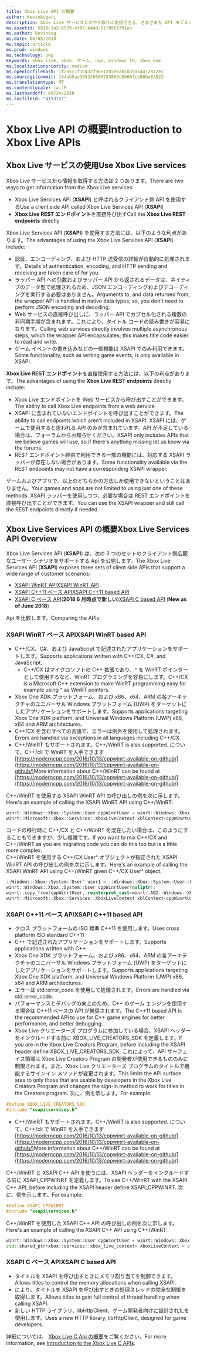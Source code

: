 ```yaml
---
title: Xbox Live API の概要
author: KevinAsgari
description: Xbox Live サービスとのやり取りに使用できる、さまざまな API モデルについて説明します。
ms.assetid: 5918c3a2-6529-4f07-b44d-51f9861f91ec
ms.author: kevinasg
ms.date: 06/05/2018
ms.topic: article
ms.prod: windows
ms.technology: uwp
keywords: xbox live, xbox, ゲーム, uwp, windows 10, xbox one
ms.localizationpriority: medium
ms.openlocfilehash: 1f295c1f1b432f90e12d3e628cd35a54412812ec
ms.sourcegitcommit: 194ab5aa395226580753869c6b66fce88be83522
ms.translationtype: MT
ms.contentlocale: ja-JP
ms.lasthandoff: 09/24/2018
ms.locfileid: "4153152"
---
```

# <a name="introduction-to-xbox-live-apis"></a><span data-ttu-id="12b36-104">Xbox Live API の概要</span><span class="sxs-lookup"><span data-stu-id="12b36-104">Introduction to Xbox Live APIs</span></span>

## <a name="use-xbox-live-services"></a><span data-ttu-id="12b36-105">Xbox Live サービスの使用</span><span class="sxs-lookup"><span data-stu-id="12b36-105">Use Xbox Live services</span></span>

<span data-ttu-id="12b36-106">Xbox Live サービスから情報を取得する方法は 2 つあります。</span><span class="sxs-lookup"><span data-stu-id="12b36-106">There are two ways to get information from the Xbox Live services:</span></span>

- <span data-ttu-id="12b36-107">Xbox Live Services API (**XSAPI**) と呼ばれるクライアント側 API を使用する</span><span class="sxs-lookup"><span data-stu-id="12b36-107">Use a client side API called Xbox Live Services API (**XSAPI**)</span></span>
- <span data-ttu-id="12b36-108">**Xbox Live REST エンドポイント**を直接呼び出す</span><span class="sxs-lookup"><span data-stu-id="12b36-108">Call the **Xbox Live REST endpoints** directly</span></span>

<span data-ttu-id="12b36-109">Xbox Live Services API (**XSAPI**) を使用する方法には、以下のような利点があります。</span><span class="sxs-lookup"><span data-stu-id="12b36-109">The advantages of using the Xbox Live Services API (**XSAPI**) include:</span></span>

- <span data-ttu-id="12b36-110">認証、エンコーディング、および HTTP 送受信の詳細が自動的に処理されます。</span><span class="sxs-lookup"><span data-stu-id="12b36-110">Details of authentication, encoding, and HTTP sending and receiving are taken care of for you.</span></span>
- <span data-ttu-id="12b36-111">ラッパー API への引数およびラッパー API から返されるデータは、ネイティブのデータ型で処理されるため、JSON エンコーディングおよびデコーディングを実行する必要はありません。</span><span class="sxs-lookup"><span data-stu-id="12b36-111">Arguments to, and data returned from, the wrapper API is handled in native data types; so, you don't need to perform JSON encoding and decoding.</span></span>
- <span data-ttu-id="12b36-112">Web サービスの直接呼び出しに、ラッパー API でカプセル化される複数の非同期手順が含まれます。これにより、タイトル コードの読み書きが容易になります。</span><span class="sxs-lookup"><span data-stu-id="12b36-112">Calling web services directly involves multiple asynchronous steps, which the wrapper API encapsulates; this makes title code easier to read and write.</span></span>
- <span data-ttu-id="12b36-113">ゲーム イベントの書き込みなどの一部機能は XSAPI でのみ利用できます。</span><span class="sxs-lookup"><span data-stu-id="12b36-113">Some functionality, such as writing game events, is only available in XSAPI.</span></span>

<span data-ttu-id="12b36-114">**Xbox Live REST エンドポイント**を直接使用する方法には、以下の利点があります。</span><span class="sxs-lookup"><span data-stu-id="12b36-114">The advantages of using the **Xbox Live REST endpoints** directly include:</span></span>

- <span data-ttu-id="12b36-115">Xbox Live エンドポイントを Web サービスから呼び出すことができます。</span><span class="sxs-lookup"><span data-stu-id="12b36-115">The ability to call Xbox Live endpoints from a web service</span></span>
- <span data-ttu-id="12b36-116">XSAPI に含まれていないエンドポイントを呼び出すことができます。</span><span class="sxs-lookup"><span data-stu-id="12b36-116">The ability to call endpoints which aren't included in XSAPI.</span></span>  <span data-ttu-id="12b36-117">XSAPI には、ゲームで使用すると思われる API のみが含まれています。API が不足している場合は、フォーラムからお知らせください。</span><span class="sxs-lookup"><span data-stu-id="12b36-117">XSAPI only includes APIs that we believe games will use, so if there's anything missing let us know via the forums.</span></span>
- <span data-ttu-id="12b36-118">REST エンドポイント経由で利用できる一部の機能には、対応する XSAPI ラッパーが存在しない場合があります。</span><span class="sxs-lookup"><span data-stu-id="12b36-118">Some functionality available via the REST endpoints may not have a corresponding XSAPI wrapper.</span></span>

<span data-ttu-id="12b36-119">ゲームおよびアプリで、以上のどちらかの方法しか使用できないということはありません。</span><span class="sxs-lookup"><span data-stu-id="12b36-119">Your games and apps are not limited to using just one of these methods.</span></span> <span data-ttu-id="12b36-120">XSAPI ラッパーを使用しつつ、必要な場合は REST エンドポイントを直接呼び出すことができます。</span><span class="sxs-lookup"><span data-stu-id="12b36-120">You can use the XSAPI wrapper and still call the REST endpoints directly if needed.</span></span>

## <a name="xbox-live-services-api-overview"></a><span data-ttu-id="12b36-121">Xbox Live Services API の概要</span><span class="sxs-lookup"><span data-stu-id="12b36-121">Xbox Live Services API Overview</span></span> ##

<span data-ttu-id="12b36-122">Xbox Live Services API (**XSAPI**) は、次の 3 つのセットのクライアント側広範なユーザー シナリオをサポートする Api を公開します。</span><span class="sxs-lookup"><span data-stu-id="12b36-122">The Xbox Live Services API (**XSAPI**) exposes three sets of client side APIs that support a wide range of customer scenarios:</span></span>

- [<span data-ttu-id="12b36-123">XSAPI WinRT API</span><span class="sxs-lookup"><span data-stu-id="12b36-123">XSAPI WinRT API</span></span>](#xsapi-winrt-based-api)
- [<span data-ttu-id="12b36-124">XSAPI C++11 ベース API</span><span class="sxs-lookup"><span data-stu-id="12b36-124">XSAPI C++11 based API</span></span>](#xsapi-c++11-based-api)
- <span data-ttu-id="12b36-125">[XSAPI C ベース API](#xsapi-c-based-api)(**2018 6 月時点で新しい**)</span><span class="sxs-lookup"><span data-stu-id="12b36-125">[XSAPI C based API](#xsapi-c-based-api) (**New as of June 2018**)</span></span>

<span data-ttu-id="12b36-126">Api を比較します。</span><span class="sxs-lookup"><span data-stu-id="12b36-126">Comparing the APIs:</span></span>

### <a name="xsapi-winrt-based-api"></a><span data-ttu-id="12b36-127">XSAPI WinRT ベース API</span><span class="sxs-lookup"><span data-stu-id="12b36-127">XSAPI WinRT based API</span></span>

- <span data-ttu-id="12b36-128">C++/CX、C#、および JavaScript で記述されたアプリケーションをサポートします。</span><span class="sxs-lookup"><span data-stu-id="12b36-128">Supports applications written with C++/CX, C#, and JavaScript.</span></span>
    - <span data-ttu-id="12b36-129">C++/CX はマイクロソフトの C++ 拡張であり、^ を WinRT ポインターとして使用するなど、WinRT プログラミングを容易にします。</span><span class="sxs-lookup"><span data-stu-id="12b36-129">C++/CX is a Microsoft C++ extension to make WinRT programming easy for example using ^ as WinRT pointers.</span></span>
- <span data-ttu-id="12b36-130">Xbox One XDK プラットフォーム、および x86、x64、ARM の各アーキテクチャのユニバーサル Windows プラットフォーム (UWP) をターゲットにしたアプリケーションをサポートします。</span><span class="sxs-lookup"><span data-stu-id="12b36-130">Supports applications targeting Xbox One XDK platform, and Universal Windows Platform (UWP) x86, x64 and ARM architectures.</span></span>
- <span data-ttu-id="12b36-131">C++/CX を含むすべての言語で、エラーは例外を使用して処理されます。</span><span class="sxs-lookup"><span data-stu-id="12b36-131">Errors are handled via exceptions in all languages including C++/CX.</span></span>
- <span data-ttu-id="12b36-132">C++/WinRT もサポートされます。</span><span class="sxs-lookup"><span data-stu-id="12b36-132">C++/WinRT is also supported.</span></span>  <span data-ttu-id="12b36-133">について、C++/cli で WinRT を入手できます[https://moderncpp.com/2016/10/13/cppwinrt-available-on-github/](https://moderncpp.com/2016/10/13/cppwinrt-available-on-github/)</span><span class="sxs-lookup"><span data-stu-id="12b36-133">More information about C++/WinRT can be found at [https://moderncpp.com/2016/10/13/cppwinrt-available-on-github/](https://moderncpp.com/2016/10/13/cppwinrt-available-on-github/)</span></span>

<span data-ttu-id="12b36-134">C++/WinRT を使用する XSAPI WinRT API の呼び出しの例を次に示します。</span><span class="sxs-lookup"><span data-stu-id="12b36-134">Here's an example of calling the XSAPI WinRT API using C++/WinRT:</span></span>

```c++
winrt::Windows::Xbox::System::User cppWinrtUser = winrt::Windows::Xbox::System::User::Users().GetAt(0);
winrt::Microsoft::Xbox::Services::XboxLiveContext xblContext(cppWinrtUser);
```

<span data-ttu-id="12b36-135">コードの移行時に C++/CX と C++/WinRT を混在したい場合は、このようにすることもできますが、少し複雑です。</span><span class="sxs-lookup"><span data-stu-id="12b36-135">If you want to mix C++/CX and C++/WinRT as you are migrating code you can do this too but is a little more complex.</span></span>  
<span data-ttu-id="12b36-136">C++/WinRT を使用する C++/CX User^ オブジェクトが指定された XSAPI WinRT API の呼び出しの例を次に示します。</span><span class="sxs-lookup"><span data-stu-id="12b36-136">Here's an example of calling the XSAPI WinRT API using C++/WinRT given C++/CX User^ object.</span></span>

```c++
::Windows::Xbox::System::User^ user1 = ::Windows::Xbox::System::User::Users->GetAt(0);
winrt::Windows::Xbox::System::User cppWinrtUser(nullptr);
winrt::copy_from(cppWinrtUser, reinterpret_cast<winrt::ABI::Windows::Xbox::System::IUser*>(user1));
winrt::Microsoft::Xbox::Services::XboxLiveContext xblContext(cppWinrtUser);
```


### <a name="xsapi-c11-based-api"></a><span data-ttu-id="12b36-137">XSAPI C++11 ベース API</span><span class="sxs-lookup"><span data-stu-id="12b36-137">XSAPI C++11 based API</span></span>

- <span data-ttu-id="12b36-138">クロス プラットフォームの ISO 標準 C++11 を使用します。</span><span class="sxs-lookup"><span data-stu-id="12b36-138">Uses cross platform ISO standard C++11</span></span>
- <span data-ttu-id="12b36-139">C++ で記述されたアプリケーションをサポートします。</span><span class="sxs-lookup"><span data-stu-id="12b36-139">Supports applications written with C++</span></span>
- <span data-ttu-id="12b36-140">Xbox One XDK プラットフォーム、および x86、x64、ARM の各アーキテクチャのユニバーサル Windows プラットフォーム (UWP) をターゲットにしたアプリケーションをサポートします。</span><span class="sxs-lookup"><span data-stu-id="12b36-140">Supports applications targeting Xbox One XDK platform, and Universal Windows Platform (UWP) x86, x64 and ARM architectures.</span></span>
- <span data-ttu-id="12b36-141">エラーは std::error_code を使用して処理されます。</span><span class="sxs-lookup"><span data-stu-id="12b36-141">Errors are handled via std::error_code.</span></span>
- <span data-ttu-id="12b36-142">パフォーマンスとデバッグの向上のため、C++ のゲーム エンジンを使用する場合は C++11 ベースの API が推奨されます。</span><span class="sxs-lookup"><span data-stu-id="12b36-142">The C++11 based API is the recommended API to use for C++ game engines for better performance, and better debugging.</span></span>
- <span data-ttu-id="12b36-143">Xbox Live クリエーターズ プログラムに参加している場合、XSAPI ヘッダーをインクルードする前に XBOX_LIVE_CREATORS_SDK を定義します。</span><span class="sxs-lookup"><span data-stu-id="12b36-143">If you are in the Xbox Live Creators Program, before including the XSAPI header define XBOX_LIVE_CREATORS_SDK.</span></span> <span data-ttu-id="12b36-144">これによって、API サーフェイス領域は Xbox Live Creators Program の開発者が使用できるもののみに制限されます。また、Xbox Live クリエーターズ プログラムのタイトルで機能するサインイン メソッドが変更されます。</span><span class="sxs-lookup"><span data-stu-id="12b36-144">This limits the API surface area to only those that are usable by developers in the Xbox Live Creators Program and changes the sign-in method to work for titles in the Creators program.</span></span>  <span data-ttu-id="12b36-145">次に、例を示します。</span><span class="sxs-lookup"><span data-stu-id="12b36-145">For example:</span></span>

```c++
#define XBOX_LIVE_CREATORS_SDK
#include "xsapi\services.h"
```

- <span data-ttu-id="12b36-146">C++/WinRT もサポートされます。</span><span class="sxs-lookup"><span data-stu-id="12b36-146">C++/WinRT is also supported.</span></span>  <span data-ttu-id="12b36-147">について、C++/cli で WinRT を入手できます[https://moderncpp.com/2016/10/13/cppwinrt-available-on-github/](https://moderncpp.com/2016/10/13/cppwinrt-available-on-github/)</span><span class="sxs-lookup"><span data-stu-id="12b36-147">More information about C++/WinRT can be found at [https://moderncpp.com/2016/10/13/cppwinrt-available-on-github/](https://moderncpp.com/2016/10/13/cppwinrt-available-on-github/)</span></span>

<span data-ttu-id="12b36-148">C++/WinRT と XSAPI C++ API を使うには、XSAPI ヘッダーをインクルードする前に XSAPI_CPPWINRT を定義します。</span><span class="sxs-lookup"><span data-stu-id="12b36-148">To use C++/WinRT with the XSAPI C++ API, before including the XSAPI header define XSAPI_CPPWINRT.</span></span>  <span data-ttu-id="12b36-149">次に、例を示します。</span><span class="sxs-lookup"><span data-stu-id="12b36-149">For example:</span></span>

```c++
#define XSAPI_CPPWINRT
#include "xsapi\services.h"
```

<span data-ttu-id="12b36-150">C++/WinRT を使用した XSAPI C++ API の呼び出しの例を次に示します。</span><span class="sxs-lookup"><span data-stu-id="12b36-150">Here's an example of calling the XSAPI C++ API using C++/WinRT:</span></span>

```c++
winrt::Windows::Xbox::System::User cppWinrtUser = winrt::Windows::Xbox::System::User::Users().GetAt(0);
std::shared_ptr<xbox::services::xbox_live_context> xboxLiveContext = std::make_shared<xbox::services::xbox_live_context>(cppWinrtUser);
```

### <a name="xsapi-c-based-api"></a><span data-ttu-id="12b36-151">XSAPI C ベース API</span><span class="sxs-lookup"><span data-stu-id="12b36-151">XSAPI C based API</span></span>

- <span data-ttu-id="12b36-152">タイトルを XSAPI を呼び出すときにメモリ割り当てを制御できます。</span><span class="sxs-lookup"><span data-stu-id="12b36-152">Allows titles to control the memory allocations when calling XSAPI.</span></span>
- <span data-ttu-id="12b36-153">により、タイトルを XSAPI を呼び出すときの処理スレッドの完全な制御を取得します。</span><span class="sxs-lookup"><span data-stu-id="12b36-153">Allows titles to gain full control of thread handling when calling XSAPI.</span></span>
- <span data-ttu-id="12b36-154">新しい HTTP ライブラリ、libHttpClient、ゲーム開発者向けに設計されたを使用します。</span><span class="sxs-lookup"><span data-stu-id="12b36-154">Uses a new HTTP library, libHttpClient, designed for game developers.</span></span>

<span data-ttu-id="12b36-155">詳細については、 [Xbox Live C Api の概要](xsapi-flat-c.md)をご覧ください。</span><span class="sxs-lookup"><span data-stu-id="12b36-155">For more information, see [Introduction to the Xbox Live C APIs](xsapi-flat-c.md).</span></span>
